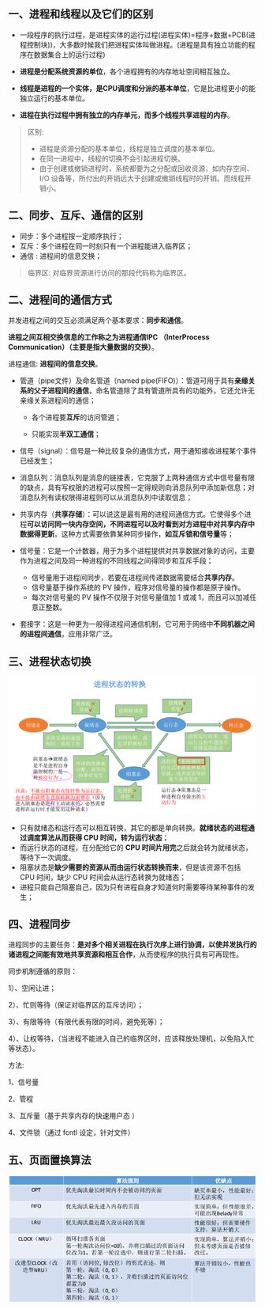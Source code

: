 ## 一、进程和线程以及它们的区别

* 一段程序的执行过程，是进程实体的运行过程(进程实体)=程序+数据+PCB(进程控制块))，大多数时候我们把进程实体叫做进程。(进程是具有独立功能的程序在数据集合上的运行过程)
* **进程是分配系统资源的单位**，各个进程拥有的内存地址空间相互独立。

* **线程是进程的一个实体，是CPU调度和分派的基本单位**，它是比进程更小的能独立运行的基本单位。

* **进程在执行过程中拥有独立的内存单元，而多个线程共享进程的内存**。 

> 区别:
>
> * 进程是资源分配的基本单位，线程是独立调度的基本单位。
> * 在同一进程中，线程的切换不会引起进程切换。
> * 由于创建或撤销进程时，系统都要为之分配或回收资源，如内存空间、I/O 设备等，所付出的开销远大于创建或撤销线程时的开销。而线程开销小。

## 二、同步、互斥、通信的区别

- 同步：多个进程按一定顺序执行；
- 互斥：多个进程在同一时刻只有一个进程能进入临界区；
- 通信  : 进程间的信息交换；

> 临界区: 对临界资源进行访问的那段代码称为临界区。

## 二、进程间的通信方式

并发进程之间的交互必须满足两个基本要求：**同步和通信**。

**进程之间互相交换信息的工作称之为进程通信IPC （InterProcess Communication）（主要是指大量数据的交换）**。

进程通信: **进程间的信息交换**。

* 管道（pipe文件）及命名管道（named pipe(FIFO)）：管道可用于具有**亲缘关系的父子进程间的通信**，命名管道除了具有管道所具有的功能外，它还允许无亲缘关系进程间的通信；

  * 各个进程要**互斥**的访问管道；

  * 只能实现**半双工通信**；
* 信号（signal）：信号是一种比较复杂的通信方式，用于通知接收进程某个事件已经发生；
* 消息队列：消息队列是消息的链接表，它克服了上两种通信方式中信号量有限的缺点，具有写权限的进程可以按照一定得规则向消息队列中添加新信息；对消息队列有读权限得进程则可以从消息队列中读取信息；
* 共享内存（**共享存储**）：可以说这是最有用的进程间通信方式。它使得多个进程**可以访问同一块内存空间，不同进程可以及时看到对方进程中对共享内存中数据得更新**。这种方式需要依靠某种同步操作，**如互斥锁和信号量**等；
* 信号量：它是一个计数器，用于为多个进程提供对共享数据对象的访问，主要作为进程之间及同一种进程的不同线程之间得同步和互斥手段；
  * 信号量用于进程间同步，若要在进程间传递数据需要结合**共享内存**。
  * 信号量基于操作系统的 PV 操作，程序对信号量的操作都是原子操作。
  * 每次对信号量的 PV 操作不仅限于对信号量值加 1 或减 1，而且可以加减任意正整数。
* 套接字：这是一种更为一般得进程间通信机制，它可用于网络中**不同机器之间的进程间通信**，应用非常广泛。

## 三、进程状态切换

![1_1.png](images/1_1.png)

- 只有就绪态和运行态可以相互转换，其它的都是单向转换。**就绪状态的进程通过调度算法从而获得 CPU 时间，转为运行状态**；
- 而运行状态的进程，在分配给它的 **CPU 时间片用完**之后就会转为就绪状态，等待下一次调度。
- 阻塞状态是**缺少需要的资源从而由运行状态转换而来**，但是该资源不包括 CPU 时间，缺少 CPU 时间会从运行态转换为就绪态；
- 进程只能自己阻塞自己，因为只有进程自身才知道何时需要等待某种事件的发生；

## 四、进程同步

进程同步的主要任务：**是对多个相关进程在执行次序上进行协调，以使并发执行的诸进程之间能有效地共享资源和相互合作**，从而使程序的执行具有可再现性。

同步机制遵循的原则：

1）、空闲让进；

2）、忙则等待（保证对临界区的互斥访问）；

3）、有限等待（有限代表有限的时间，避免死等）；

4）、让权等待，（当进程不能进入自己的临界区时，应该释放处理机，以免陷入忙等状态）。

方法:

 1、信号量

 2、管程

 3、互斥量（基于共享内存的快速用户态 ）

 4、文件锁（通过 fcntl 设定，针对文件）





## 五、页面置换算法

![1_2.png](images/1_2.png)